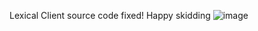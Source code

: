 Lexical Client source code fixed! Happy skidding
![image](https://github.com/user-attachments/assets/84a55dd4-4aca-48ab-8de4-b59f7b84f3b1)

